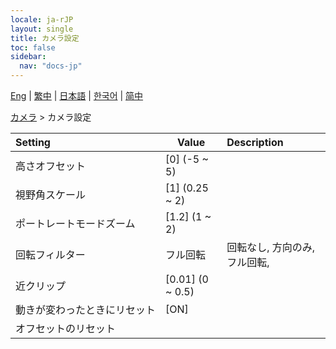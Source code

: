 ```yaml
---
locale: ja-rJP
layout: single
title: カメラ設定
toc: false
sidebar:
  nav: "docs-jp"
---
```

[Eng](/dancexr/menu/2025.4/scene/config_camera) | [繁中](/tw/dancexr/menu/2025.4/scene/config_camera) | [日本語](/jp/dancexr/menu/2025.4/scene/config_camera) | [한국어](/kr/dancexr/menu/2025.4/scene/config_camera) | [简中](/zh/dancexr/menu/2025.4/scene/config_camera)

[カメラ](../menu#カメラ) > カメラ設定



| Setting | Value | Description |
| :--- | --- | :--- |
|<nobr>高さオフセット</nobr>| [0] (-5 ~ 5) | 
|<nobr>視野角スケール</nobr>| [1] (0.25 ~ 2) | 
|<nobr>ポートレートモードズーム</nobr>| [1.2] (1 ~ 2) | 
|<nobr>回転フィルター</nobr>| フル回転 | 回転なし, 方向のみ, フル回転, 
|<nobr>近クリップ</nobr>| [0.01] (0 ~ 0.5) | 
|<nobr>動きが変わったときにリセット</nobr>| [ON] | 
|<nobr>オフセットのリセット</nobr>|| 
